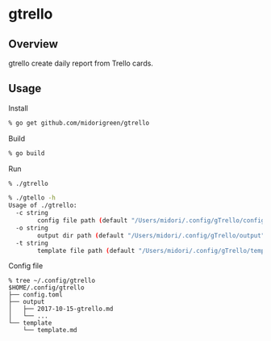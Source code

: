 # gtrello

## Overview
gtrello create daily report from Trello cards.

## Usage
Install
```sh
% go get github.com/midorigreen/gtrello
```

Build
```sh
% go build
```

Run
```sh
% ./gtrello

% ./gtello -h
Usage of ./gtrello:
  -c string
        config file path (default "/Users/midori/.config/gTrello/config.toml")
  -o string
        output dir path (default "/Users/midori/.config/gTrello/output")
  -t string
        template file path (default "/Users/midori/.config/gTrello/template/template.md")
```

Config file
```
% tree ~/.config/gtrello
$HOME/.config/gtrello
├── config.toml
├── output
│   ├── 2017-10-15-gtrello.md
│   └── ...
└── template
    └── template.md
```
